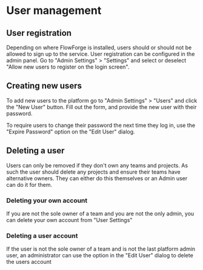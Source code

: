 # User management

## User registration

Depending on where FlowForge is installed, users should or should not be allowed 
to sign up to the service. User registration can be configured in the admin panel.
Go to "Admin Settings" > "Settings" and select or deselect "Allow new users to register on the login screen".

## Creating new users

To add new users to the platform go to "Admin Settings" > "Users" and click the
"New User" button. Fill out the form, and provide the new user with their password.

To require users to change their password the next time they log in, use the "Expire Password" option
on the "Edit User" dialog.

## Deleting a user

Users can only be removed if they don't own any teams and projects. As such the
user should delete any projects and ensure their teams have alternative owners. They
can either do this themselves or an Admin user can do it for them.

### Deleting your own account
If you are not the sole owner of a team and you are not the only admin, you can 
delete your own account from "User Settings"

### Deleting a user account
If the user is not the sole owner of a team and is not the last platform admin user,
an administrator can use the option in the "Edit User" dialog to delete the users account
